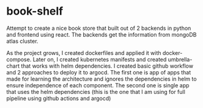 # book-shelf
Attempt to create a nice book store that built out of 2 backends in python and frontend using react.
The backends get the information from mongoDB atlas cluster.

As the project grows, I created dockerfiles and applied it with docker-compose.
Later on, I created kubernetes manifests and created umbrella-chart that works with helm dependencies.
I created basic github workflow and 2 approaches to deploy it to argocd.
The first one is app of apps that made for learning the architecture and ignores the dependencies in helm to ensure independence of each component.
The second one is single app that uses the helm dependencies (this is the one that I am using for full pipeline using github actions and argocd)